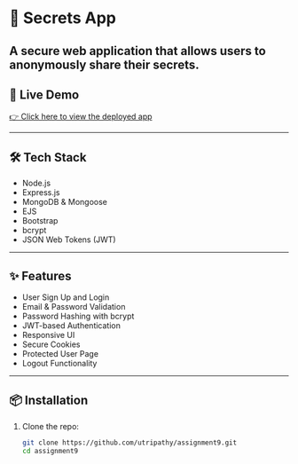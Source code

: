# 🔐 Secrets App

## A secure web application that allows users to anonymously share their secrets.

## 🚀 Live Demo

[👉 Click here to view the deployed app](https://assignment9-qr96.onrender.com/)

---

## 🛠 Tech Stack

- Node.js
- Express.js
- MongoDB & Mongoose
- EJS
- Bootstrap
- bcrypt
- JSON Web Tokens (JWT)

---

## ✨ Features

- User Sign Up and Login
- Email & Password Validation
- Password Hashing with bcrypt
- JWT-based Authentication
- Responsive UI
- Secure Cookies
- Protected User Page
- Logout Functionality

---

## 📦 Installation

1. Clone the repo:
   ```bash
   git clone https://github.com/utripathy/assignment9.git
   cd assignment9
   ```
